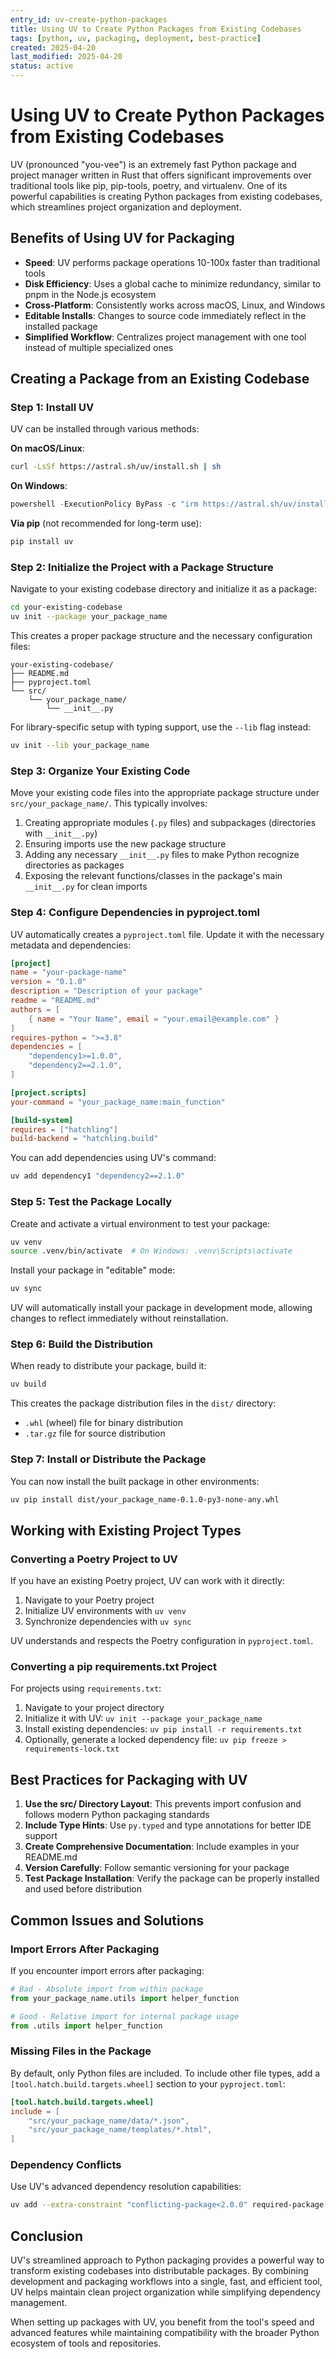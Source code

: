 ```yaml
---
entry_id: uv-create-python-packages
title: Using UV to Create Python Packages from Existing Codebases
tags: [python, uv, packaging, deployment, best-practice]
created: 2025-04-20
last_modified: 2025-04-20
status: active
---
```


# Using UV to Create Python Packages from Existing Codebases

UV (pronounced "you-vee") is an extremely fast Python package and project manager written in Rust that offers significant improvements over traditional tools like pip, pip-tools, poetry, and virtualenv. One of its powerful capabilities is creating Python packages from existing codebases, which streamlines project organization and deployment.

## Benefits of Using UV for Packaging

- **Speed**: UV performs package operations 10-100x faster than traditional tools
- **Disk Efficiency**: Uses a global cache to minimize redundancy, similar to pnpm in the Node.js ecosystem
- **Cross-Platform**: Consistently works across macOS, Linux, and Windows
- **Editable Installs**: Changes to source code immediately reflect in the installed package
- **Simplified Workflow**: Centralizes project management with one tool instead of multiple specialized ones

## Creating a Package from an Existing Codebase

### Step 1: Install UV

UV can be installed through various methods:

**On macOS/Linux**:
```bash
curl -LsSf https://astral.sh/uv/install.sh | sh
```

**On Windows**:
```powershell
powershell -ExecutionPolicy ByPass -c "irm https://astral.sh/uv/install.ps1 | iex"
```

**Via pip** (not recommended for long-term use):
```bash
pip install uv
```

### Step 2: Initialize the Project with a Package Structure

Navigate to your existing codebase directory and initialize it as a package:

```bash
cd your-existing-codebase
uv init --package your_package_name
```

This creates a proper package structure and the necessary configuration files:

```
your-existing-codebase/
├── README.md
├── pyproject.toml
└── src/
    └── your_package_name/
        └── __init__.py
```

For library-specific setup with typing support, use the `--lib` flag instead:

```bash
uv init --lib your_package_name
```

### Step 3: Organize Your Existing Code

Move your existing code files into the appropriate package structure under `src/your_package_name/`. This typically involves:

1. Creating appropriate modules (`.py` files) and subpackages (directories with `__init__.py`)
2. Ensuring imports use the new package structure
3. Adding any necessary `__init__.py` files to make Python recognize directories as packages
4. Exposing the relevant functions/classes in the package's main `__init__.py` for clean imports

### Step 4: Configure Dependencies in pyproject.toml

UV automatically creates a `pyproject.toml` file. Update it with the necessary metadata and dependencies:

```toml
[project]
name = "your-package-name"
version = "0.1.0"
description = "Description of your package"
readme = "README.md"
authors = [
    { name = "Your Name", email = "your.email@example.com" }
]
requires-python = ">=3.8"
dependencies = [
    "dependency1>=1.0.0",
    "dependency2==2.1.0",
]

[project.scripts]
your-command = "your_package_name:main_function"

[build-system]
requires = ["hatchling"]
build-backend = "hatchling.build"
```

You can add dependencies using UV's command:

```bash
uv add dependency1 "dependency2==2.1.0"
```

### Step 5: Test the Package Locally

Create and activate a virtual environment to test your package:

```bash
uv venv
source .venv/bin/activate  # On Windows: .venv\Scripts\activate
```

Install your package in "editable" mode:

```bash
uv sync
```

UV will automatically install your package in development mode, allowing changes to reflect immediately without reinstallation.

### Step 6: Build the Distribution

When ready to distribute your package, build it:

```bash
uv build
```

This creates the package distribution files in the `dist/` directory:
- `.whl` (wheel) file for binary distribution
- `.tar.gz` file for source distribution

### Step 7: Install or Distribute the Package

You can now install the built package in other environments:

```bash
uv pip install dist/your_package_name-0.1.0-py3-none-any.whl
```

## Working with Existing Project Types

### Converting a Poetry Project to UV

If you have an existing Poetry project, UV can work with it directly:

1. Navigate to your Poetry project
2. Initialize UV environments with `uv venv`
3. Synchronize dependencies with `uv sync`

UV understands and respects the Poetry configuration in `pyproject.toml`.

### Converting a pip requirements.txt Project

For projects using `requirements.txt`:

1. Navigate to your project directory
2. Initialize it with UV: `uv init --package your_package_name`
3. Install existing dependencies: `uv pip install -r requirements.txt`
4. Optionally, generate a locked dependency file: `uv pip freeze > requirements-lock.txt`

## Best Practices for Packaging with UV

1. **Use the src/ Directory Layout**: This prevents import confusion and follows modern Python packaging standards
2. **Include Type Hints**: Use `py.typed` and type annotations for better IDE support
3. **Create Comprehensive Documentation**: Include examples in your README.md
4. **Version Carefully**: Follow semantic versioning for your package
5. **Test Package Installation**: Verify the package can be properly installed and used before distribution

## Common Issues and Solutions

### Import Errors After Packaging

If you encounter import errors after packaging:

```python
# Bad - Absolute import from within package
from your_package_name.utils import helper_function

# Good - Relative import for internal package usage
from .utils import helper_function
```

### Missing Files in the Package

By default, only Python files are included. To include other file types, add a `[tool.hatch.build.targets.wheel]` section to your `pyproject.toml`:

```toml
[tool.hatch.build.targets.wheel]
include = [
    "src/your_package_name/data/*.json",
    "src/your_package_name/templates/*.html",
]
```

### Dependency Conflicts

Use UV's advanced dependency resolution capabilities:

```bash
uv add --extra-constraint "conflicting-package<2.0.0" required-package
```

## Conclusion

UV's streamlined approach to Python packaging provides a powerful way to transform existing codebases into distributable packages. By combining development and packaging workflows into a single, fast, and efficient tool, UV helps maintain clean project organization while simplifying dependency management.

When setting up packages with UV, you benefit from the tool's speed and advanced features while maintaining compatibility with the broader Python ecosystem of tools and repositories.